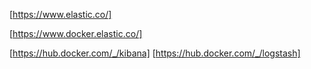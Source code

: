 [https://www.elastic.co/]

[https://www.docker.elastic.co/]

[https://hub.docker.com/_/kibana]
[https://hub.docker.com/_/logstash]